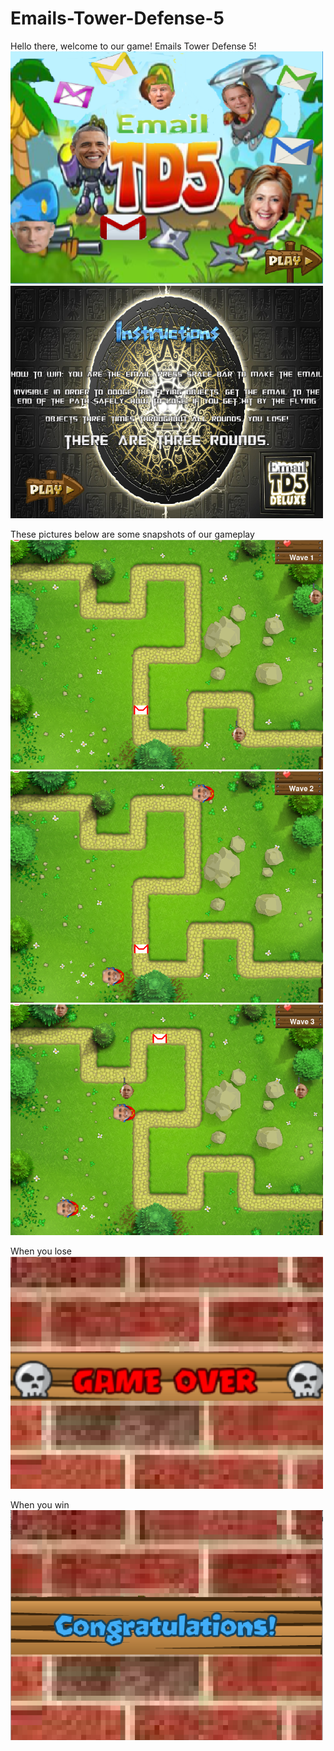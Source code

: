 # Emails-Tower-Defense-5
<p>Hello there, welcome to our game! Emails Tower Defense 5!
<img src="https://github.com/JL12345/Emails-Tower-Defense-5/blob/master/Ninja%20Mangos/Ninja%20Mangos/Snips%20for%20Algor/title.PNG" width = 500>
<img src="https://github.com/JL12345/Emails-Tower-Defense-5/blob/master/Ninja%20Mangos/Ninja%20Mangos/Snips%20for%20Algor/intro.PNG" width = 500>
<p>These pictures below are some snapshots of our gameplay
<img src="https://github.com/JL12345/Emails-Tower-Defense-5/blob/master/Ninja%20Mangos/Ninja%20Mangos/Snips%20for%20Algor/Snip%234.PNG" width = 500>
<img src="https://github.com/JL12345/Emails-Tower-Defense-5/blob/master/Ninja%20Mangos/Ninja%20Mangos/Snips%20for%20Algor/Snip%235.PNG" width = 500>
<img src="https://github.com/JL12345/Emails-Tower-Defense-5/blob/master/Ninja%20Mangos/Ninja%20Mangos/Snips%20for%20Algor/Snip%236.PNG" width = 500>
<p>When you lose
<img src="https://github.com/JL12345/Emails-Tower-Defense-5/blob/master/Ninja%20Mangos/Ninja%20Mangos/Snips%20for%20Algor/Snip%237.PNG" width = 500>
<p>When you win
<img src="https://github.com/JL12345/Emails-Tower-Defense-5/blob/master/Ninja%20Mangos/Ninja%20Mangos/Snips%20for%20Algor/Snip%238.PNG" width = 500>

